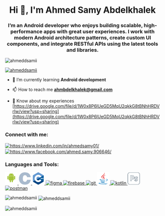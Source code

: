<h1 align="center">Hi 👋, I'm Ahmed Samy Abdelkhalek</h1>
<h3 align="center">I’m an Android developer who enjoys building scalable, high-performance apps with great user experiences. I work with modern Android architecture patterns, create custom UI components, and integrate RESTful APIs using the latest tools and libraries.</h3>

<p align="left"> <img src="https://komarev.com/ghpvc/?username=ahmeddsamii&label=Profile%20views&color=0e75b6&style=flat" alt="ahmeddsamii" /> </p>

<p align="left"> <a href="https://github.com/ryo-ma/github-profile-trophy"><img src="https://github-profile-trophy.vercel.app/?username=ahmeddsamii" alt="ahmeddsamii" /></a> </p>

- 🌱 I’m currently learning **Android development**

- 📫 How to reach me **ahmbdelkhalek@gmail.com**

- 📄 Know about my experiences [https://drive.google.com/file/d/1W0x8P6lUeGD5MqU2qkkG8tBNhHRDVrIw/view?usp=sharing](https://drive.google.com/file/d/1W0x8P6lUeGD5MqU2qkkG8tBNhHRDVrIw/view?usp=sharing)

<h3 align="left">Connect with me:</h3>
<p align="left">
<a href="https://linkedin.com/in/ahmedsamy01/" target="blank"><img align="center" src="https://raw.githubusercontent.com/rahuldkjain/github-profile-readme-generator/master/src/images/icons/Social/linked-in-alt.svg" alt="https://www.linkedin.com/in/ahmedsamy01/" height="30" width="40" /></a>
<a href="https://fb.com/ahmed.samy.906646/" target="blank"><img align="center" src="https://raw.githubusercontent.com/rahuldkjain/github-profile-readme-generator/master/src/images/icons/Social/facebook.svg" alt="https://www.facebook.com/ahmed.samy.906646/" height="30" width="40" /></a>
</p>

<h3 align="left">Languages and Tools:</h3>
<p align="left"> <a href="https://developer.android.com" target="_blank" rel="noreferrer"> <img src="https://raw.githubusercontent.com/devicons/devicon/master/icons/android/android-original-wordmark.svg" alt="android" width="40" height="40"/> </a> <a href="https://www.cprogramming.com/" target="_blank" rel="noreferrer"> <img src="https://raw.githubusercontent.com/devicons/devicon/master/icons/c/c-original.svg" alt="c" width="40" height="40"/> </a> <a href="https://www.w3schools.com/cpp/" target="_blank" rel="noreferrer"> <img src="https://raw.githubusercontent.com/devicons/devicon/master/icons/cplusplus/cplusplus-original.svg" alt="cplusplus" width="40" height="40"/> </a> <a href="https://www.figma.com/" target="_blank" rel="noreferrer"> <img src="https://www.vectorlogo.zone/logos/figma/figma-icon.svg" alt="figma" width="40" height="40"/> </a> <a href="https://firebase.google.com/" target="_blank" rel="noreferrer"> <img src="https://www.vectorlogo.zone/logos/firebase/firebase-icon.svg" alt="firebase" width="40" height="40"/> </a> <a href="https://git-scm.com/" target="_blank" rel="noreferrer"> <img src="https://www.vectorlogo.zone/logos/git-scm/git-scm-icon.svg" alt="git" width="40" height="40"/> </a> <a href="https://www.java.com" target="_blank" rel="noreferrer"> <img src="https://raw.githubusercontent.com/devicons/devicon/master/icons/java/java-original.svg" alt="java" width="40" height="40"/> </a> <a href="https://kotlinlang.org" target="_blank" rel="noreferrer"> <img src="https://www.vectorlogo.zone/logos/kotlinlang/kotlinlang-icon.svg" alt="kotlin" width="40" height="40"/> </a> <a href="https://www.photoshop.com/en" target="_blank" rel="noreferrer"> <img src="https://raw.githubusercontent.com/devicons/devicon/master/icons/photoshop/photoshop-line.svg" alt="photoshop" width="40" height="40"/> </a> <a href="https://postman.com" target="_blank" rel="noreferrer"> <img src="https://www.vectorlogo.zone/logos/getpostman/getpostman-icon.svg" alt="postman" width="40" height="40"/> </a> </p>

<p><img align="left" src="https://github-readme-stats.vercel.app/api/top-langs?username=ahmeddsamii&show_icons=true&locale=en&layout=compact" alt="ahmeddsamii" /></p>

<p>&nbsp;<img align="center" src="https://github-readme-stats.vercel.app/api?username=ahmeddsamii&show_icons=true&locale=en" alt="ahmeddsamii" /></p>

<p><img align="center" src="https://github-readme-streak-stats.herokuapp.com/?user=ahmeddsamii&" alt="ahmeddsamii" /></p>
